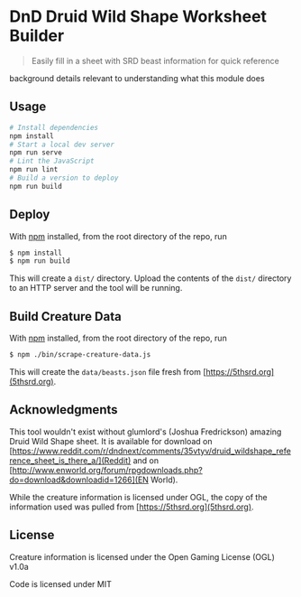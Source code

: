 # DnD Druid Wild Shape Worksheet Builder

> Easily fill in a sheet with SRD beast information for quick reference

background details relevant to understanding what this module does

## Usage

```bash
# Install dependencies
npm install
# Start a local dev server
npm run serve
# Lint the JavaScript
npm run lint
# Build a version to deploy
npm run build
```

## Deploy

With [npm](https://npmjs.org/) installed, from the root directory of the repo, run

```bash
$ npm install
$ npm run build
```

This will create a `dist/` directory. Upload the contents of the `dist/` directory to an HTTP server and the tool will be running.

## Build Creature Data

With [npm](https://npmjs.org/) installed, from the root directory of the repo, run

```bash
$ npm ./bin/scrape-creature-data.js
```

This will create the `data/beasts.json` file fresh from [https://5thsrd.org](5thsrd.org).

## Acknowledgments

This tool wouldn't exist without glumlord's (Joshua Fredrickson) amazing Druid Wild Shape sheet.
It is available for download on [https://www.reddit.com/r/dndnext/comments/35vtyv/druid_wildshape_reference_sheet_is_there_a/](Reddit) 
and on [http://www.enworld.org/forum/rpgdownloads.php?do=download&downloadid=1266](EN World).

While the creature information is licensed under OGL, the copy of the information used was pulled from [https://5thsrd.org](5thsrd.org).

## License

Creature information is licensed under the Open Gaming License (OGL) v1.0a

Code is licensed under MIT